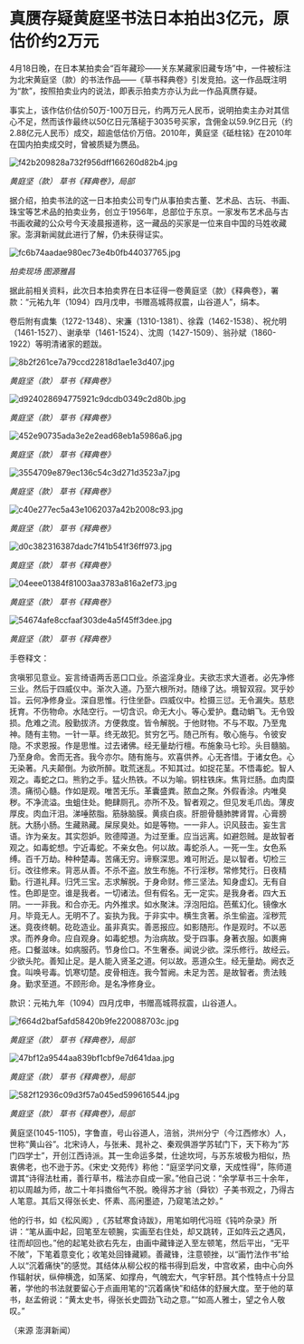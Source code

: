 # 真赝存疑黄庭坚书法日本拍出3亿元，原估价约2万元

4月18日晚，在日本某拍卖会“百年藏珍——关东某藏家旧藏专场”中，一件被标注为北宋黄庭坚（款）的书法作品——《草书释典卷》引发竞拍。这一作品既注明为“款”，按照拍卖业内的说法，即表示拍卖方亦认为此一作品真赝存疑。

事实上，该作估价估价50万-100万日元，约两万元人民币，说明拍卖主办对其信心不足，然而该作最终以50亿日元落槌于3035号买家，含佣金以59.9亿日元（约2.88亿元人民币）成交，超逾低估价万倍。2010年，黄庭坚《砥柱铭》在2010年在国内拍卖成交时，曾被质疑为赝品。

![f42b209828a732f956dff166260d82b4.jpg](https://raw.githubusercontent.com/qqhsx/qqnews_image/main/2024/04/19/真赝存疑黄庭坚书法日本拍出3亿元，原估价约2万元/f42b209828a732f956dff166260d82b4.jpg)

_黄庭坚（款） 草书《释典卷》，局部_

据介绍，拍卖书法的这一日本拍卖公司专门从事拍卖古董、艺术品、古玩、书画、珠宝等艺术品的拍卖业务，创立于1956年，总部位于东京。一家发布艺术品与古书画收藏的公众号今天凌晨报道称，这一藏品的买家是一位来自中国的马姓收藏家。澎湃新闻就此进行了解，仍未获得证实。

![fc6b74aadae980ec73e4b0fb44037765.jpg](https://raw.githubusercontent.com/qqhsx/qqnews_image/main/2024/04/19/真赝存疑黄庭坚书法日本拍出3亿元，原估价约2万元/fc6b74aadae980ec73e4b0fb44037765.jpg)

_拍卖现场 图源雅昌_

据此前相关资料，此次日本拍卖界在日本征得一卷黄庭坚（款）《释典卷》，署款：“元祐九年（1094）四月戊申，书赠高城蒋叔震，山谷道人”，绢本。

卷后附有虞集（1272-1348）、宋濂（1310-1381）、徐霖（1462-1538）、祝允明（1461-1527）、谢承举（1461-1524）、沈周（1427-1509）、翁孙斌（1860-1922）等明清诸家的题跋。

![8b2f261ce7a79ccd22818d1ae1e3d407.jpg](https://raw.githubusercontent.com/qqhsx/qqnews_image/main/2024/04/19/真赝存疑黄庭坚书法日本拍出3亿元，原估价约2万元/8b2f261ce7a79ccd22818d1ae1e3d407.jpg)

_黄庭坚（款） 草书《释典卷》_

![d924028694775921c9dcdb0349c2d80b.jpg](https://raw.githubusercontent.com/qqhsx/qqnews_image/main/2024/04/19/真赝存疑黄庭坚书法日本拍出3亿元，原估价约2万元/d924028694775921c9dcdb0349c2d80b.jpg)

_黄庭坚（款） 草书《释典卷》_

![452e90735ada3e2e2ead68eb1a5986a6.jpg](https://raw.githubusercontent.com/qqhsx/qqnews_image/main/2024/04/19/真赝存疑黄庭坚书法日本拍出3亿元，原估价约2万元/452e90735ada3e2e2ead68eb1a5986a6.jpg)

_黄庭坚（款） 草书《释典卷》_

![3554709e879ec136c54c3d271d3523a7.jpg](https://raw.githubusercontent.com/qqhsx/qqnews_image/main/2024/04/19/真赝存疑黄庭坚书法日本拍出3亿元，原估价约2万元/3554709e879ec136c54c3d271d3523a7.jpg)

 _黄庭坚（款） 草书《释典卷》_

![c40e277ec5a43e1062037a42b2008c93.jpg](https://raw.githubusercontent.com/qqhsx/qqnews_image/main/2024/04/19/真赝存疑黄庭坚书法日本拍出3亿元，原估价约2万元/c40e277ec5a43e1062037a42b2008c93.jpg)

 _黄庭坚（款） 草书《释典卷》_

![d0c382316387dadc7f41b541f36ff973.jpg](https://raw.githubusercontent.com/qqhsx/qqnews_image/main/2024/04/19/真赝存疑黄庭坚书法日本拍出3亿元，原估价约2万元/d0c382316387dadc7f41b541f36ff973.jpg)

_黄庭坚（款） 草书《释典卷》_

![04eee01384f81003aa3783a816a2ef73.jpg](https://raw.githubusercontent.com/qqhsx/qqnews_image/main/2024/04/19/真赝存疑黄庭坚书法日本拍出3亿元，原估价约2万元/04eee01384f81003aa3783a816a2ef73.jpg)

_黄庭坚（款） 草书《释典卷》_

![54674afe8ccfaaf303de4a5f45ff3dee.jpg](https://raw.githubusercontent.com/qqhsx/qqnews_image/main/2024/04/19/真赝存疑黄庭坚书法日本拍出3亿元，原估价约2万元/54674afe8ccfaaf303de4a5f45ff3dee.jpg)

_黄庭坚（款） 草书《释典卷》_

手卷释文：

贪嗔邪见意业。妄言绮语两舌恶口口业。杀盗淫身业。夫欲志求大道者。必先净修三业。然后于四威仪中。渐次入道。乃至六根所对。随缘了达。境智双寂。冥乎妙旨。云何净修身业。深自思惟。行住坐卧。四威仪中。检摄三愆。无令漏失。慈悲抚育。不伤物命。水陆空行。一切含识。命无大小。等心爱护。蠢动蜎飞。无令毁损。危难之流。殷勤拔济。方便救度。皆令解脱。于他财物。不与不取。乃至鬼神。随有主物。一针一草。终无故犯。贫穷乞丐。随己所有。敬心施与。令彼安隐。不求恩报。作是思惟。过去诸佛。经无量劫行檀。布施象马七珍。头目髓脑。乃至身命。舍而无吝。我今亦尔。随有施与。欢喜供养。心无吝惜。于诸女色。心无染著。凡夫颠倒。为欲所醉。耽荒迷乱。不知其过。如捉花茎。不悟毒蛇。智人观之。毒蛇之口。熊豹之手。猛火热铁。不以为喻。铜柱铁床。焦背烂肠。血肉糜溃。痛彻心髓。作如是观。唯苦无乐。革囊盛粪。脓血之聚。外假香涂。内唯臭秽。不净流溢。虫蛆住处。鲍肆厕孔。亦所不及。智者观之。但见发毛爪齿。薄皮厚皮。肉血汗泪。涕唾脓脂。筋脉脑膜。黄痰白痰。肝胆骨髓肺脾肾胃。心膏膀胱。大肠小肠。生藏熟藏。屎尿臭处。如是等物。一一非人。识风鼓击。妄生言语。诈为亲友。其实怨妒。败德障道。为过至重。应当远离。如避怨贼。是故智者观之。如毒蛇想。宁近毒蛇。不亲女色。何以故。毒蛇杀人。一死一生。女色系缚。百千万劫。种种楚毒。苦痛无穷。谛察深思。难可附近。是以智者。切检三衍。改往修来。背恶从善。不杀不盗。放生布施。不行淫秽。常修梵行。日夜精勤。行道礼拜。归凭三宝。志求解脱。于身命财。修三坚法。知身虚幻。无有自性。色即是空。谁是我者。一切诸法。但有假名。无一定实。是我身者。四大五阴。一一非我。和合亦无。内外推求。如水聚沫。浮泡阳焰。芭蕉幻化。镜像水月。毕竟无人。无明不了。妄执为我。于非实中。横生贪著。杀生偷盗。淫秽荒迷。竟夜终朝。矻矻造业。虽非真实。善恶报应。如影随形。作是观时。不以恶求。而养身命。应自观身。如毒蛇想。为治病故。受于四事。身著衣服。如裹痈疮。口餐滋味。如病服药。节身俭口。不生奢泰。闻说少欲。深乐修行。故经云。少欲头陀。善知止足。是人能入贤圣之道。何以故。恶道众生。经无量劫。阙衣乏食。叫唤号毒。饥寒切楚。皮骨相连。我今暂阙。未足为苦。是故智者。贵法贱身。勤求至道。不顾形命。是名净修身业。

款识：元祐九年（1094）四月戊申，书赠高城蒋叔震，山谷道人。

![f664d2baf5afd58420b9fe220088703c.jpg](https://raw.githubusercontent.com/qqhsx/qqnews_image/main/2024/04/19/真赝存疑黄庭坚书法日本拍出3亿元，原估价约2万元/f664d2baf5afd58420b9fe220088703c.jpg)

_黄庭坚（款） 草书《释典卷》，局部_

![47bf12a9544aa839bf1cbf9e7d641daa.jpg](https://raw.githubusercontent.com/qqhsx/qqnews_image/main/2024/04/19/真赝存疑黄庭坚书法日本拍出3亿元，原估价约2万元/47bf12a9544aa839bf1cbf9e7d641daa.jpg)

_黄庭坚（款） 草书《释典卷》，局部_

![582f12936c09d3f57a045ed599616544.jpg](https://raw.githubusercontent.com/qqhsx/qqnews_image/main/2024/04/19/真赝存疑黄庭坚书法日本拍出3亿元，原估价约2万元/582f12936c09d3f57a045ed599616544.jpg)

_黄庭坚（款） 草书《释典卷》，局部_

黄庭坚(1045-1105)，字鲁直，号山谷道人，涪翁，洪州分宁（今江西修水）人，世称“黄山谷”。北宋诗人，与张耒、晁补之、秦观俱游学苏轼门下，天下称为“苏门四学士”，开创江西诗派。其一生命运多桀，仕途坎坷，与苏东坡极为相似，热衷佛老，也不逊于苏。《宋史·文苑传》称他：“庭坚学问文章，天成性得”，陈师道谓其“诗得法杜甫，善行草书，楷法亦自成一家。”他自己说：“余学草书三十余年，初以周越为师，故二十年抖擞俗气不脱。晚得苏才翁（舜钦）子美书观之，乃得古人笔意。其后又得张长史、怀素、高闲墨迹，乃窥笔法之妙。”

他的行书，如《松风阁》,《苏轼寒食诗跋》，用笔如明代冯班《钝吟杂录》所讲：“笔从画中起，回笔至左顿腕，实画至右住处，却又跳转，正如阵云之遇风，往而却回也。”他的起笔处欲右先左，由画中藏锋逆入至左顿笔，然后平出，“无平不陂”，下笔着意变化；收笔处回锋藏颖。善藏锋，注意顿挫，以“画竹法作书”给人以“沉着痛快”的感觉。其结体从柳公权的楷书得到启发，中宫收紧，由中心向外作辐射状，纵伸横逸，如荡桨、如撑舟，气魄宏大，气宇轩昂。其个性特点十分显著，学他的书法就要留心于点画用笔的“沉着痛快”和结体的舒展大度。至于他的草书，赵孟俯说：“黄太史书，得张长史圆劲飞动之意。”“如高人雅士，望之令人敬叹。”

（来源 澎湃新闻）

